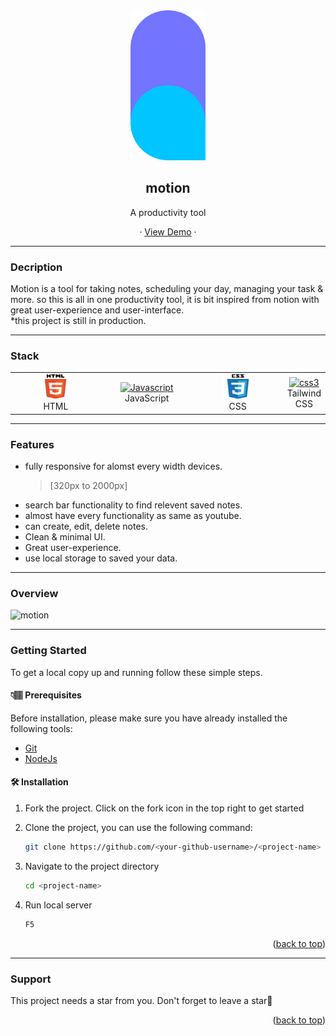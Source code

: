 <div id="top"></div>

<div align="center">
  <!-- logo -->

  <img src="assets/icon.svg" alt="motion" width="120px">
  <!-- title -->
  <h2><b>motion</b></h2>
  <!-- tagline -->
  <p>A productivity tool</p>

  <p  align="center">
    <!-- CTA -->
    ·
    <a href="https://themotion.netlify.app/">View Demo</a>
    ·
  </p>
</div>
<hr>

### **Decription**

<p>Motion is a tool for taking notes, scheduling your day, managing your task & more. so this is all in one productivity tool, it is bit inspired from notion with great user-experience and user-interface.
<br/>
*this project is still in production.
</p>

<hr>

### **Stack**

 <table>
     <tbody>
  <tr>
   <td align="Center" width="30%"> 
<a href="https://www.w3.org/html/" target="_blank" rel="noreferrer" title="HTML5"> <img src="https://raw.githubusercontent.com/devicons/devicon/master/icons/html5/html5-original-wordmark.svg" alt="html5" width="50" height="40"/> </a>
<br>HTML
    </td>   
   
   <td align="Center" width="30%">
        <a href="https://developer.mozilla.org/en-US/docs/Web/JavaScript" target="_blank" rel="noreferrer"><img src="https://raw.githubusercontent.com/danielcranney/readme-generator/main/public/icons/skills/javascript-colored.svg" width="36" height="36" alt="Javascript" /></a>
    <br>JavaScript
    </td> 
  <td align="Center" width="30%">
 <a href="https://www.w3schools.com/css/" target="_blank" rel="noreferrer" title="CSS3"> <img src="https://raw.githubusercontent.com/devicons/devicon/master/icons/css3/css3-original-wordmark.svg" alt="css3" width="50" height="40"/> </a> 
    <br>CSS
    </td>   
    <td align="Center" width="30%">
 <a href="https://tailwindcss.com/" target="_blank" rel="noreferrer" title="CSS3"> <img src="https://raw.githubusercontent.com/danielcranney/readme-generator/main/public/icons/skills/tailwindcss-colored.svg" alt="css3" width="50" height="40"/> </a> 
  <br>Tailwind CSS
    </td>     
      </tr>
</tbody>
  </table>
  
<hr>

### **Features**

- fully responsive for alomst every width devices.
  > [320px to 2000px]
- search bar functionality to find relevent saved notes.
- almost have every functionality as same as youtube.
- can create, edit, delete notes.
- Clean & minimal UI.
- Great user-experience.
- use local storage to saved your data.

<hr>

### **Overview**

<img src="https://mir-s3-cdn-cf.behance.net/project_modules/1400_opt_1/223866143670823.627e6ecbdbc33.png" alt="motion" width="350px">

<hr>

### **Getting Started**

To get a local copy up and running follow these simple steps.

#### 👇🏽 **Prerequisites**

Before installation, please make sure you have already installed the following tools:

- [Git](https://git-scm.com/downloads)
- [NodeJs](https://nodejs.org/en/download/)

#### 🛠️ **Installation**

1. Fork the project. Click on the fork icon in the top right to get started
2. Clone the project, you can use the following command:

   ```bash
   git clone https://github.com/<your-github-username>/<project-name>
   ```

3. Navigate to the project directory

   ```bash
   cd <project-name>
   ```

4. Run local server

   ```bash
   F5
   ```

<p align="right">(<a href="#top">back to top</a>)</p>

<hr>

### **Support**

This project needs a star️ from you. Don't forget to leave a star🌟

<p align="right">(<a href="#top">back to top</a>)</p>
